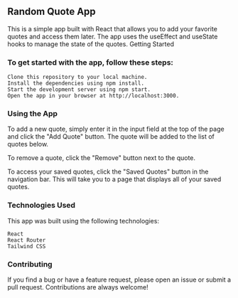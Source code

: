## Random Quote App

This is a simple app built with React that allows you to add your favorite quotes and access them later. The app uses the useEffect and useState hooks to manage the state of the quotes.
Getting Started

### To get started with the app, follow these steps:

    Clone this repository to your local machine.
    Install the dependencies using npm install.
    Start the development server using npm start.
    Open the app in your browser at http://localhost:3000.

### Using the App

To add a new quote, simply enter it in the input field at the top of the page and click the "Add Quote" button. The quote will be added to the list of quotes below.

To remove a quote, click the "Remove" button next to the quote.

To access your saved quotes, click the "Saved Quotes" button in the navigation bar. This will take you to a page that displays all of your saved quotes.
### Technologies Used

This app was built using the following technologies:

    React
    React Router
    Tailwind CSS

### Contributing

If you find a bug or have a feature request, please open an issue or submit a pull request. Contributions are always welcome!
  